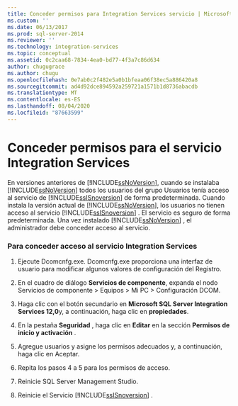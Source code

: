```yaml
---
title: Conceder permisos para Integration Services servicio | Microsoft Docs
ms.custom: ''
ms.date: 06/13/2017
ms.prod: sql-server-2014
ms.reviewer: ''
ms.technology: integration-services
ms.topic: conceptual
ms.assetid: 0c2caa68-7834-4ea0-bd77-4f3a7c86d634
author: chugugrace
ms.author: chugu
ms.openlocfilehash: 0e7ab0c2f482e5a0b1bfeaa06f38ec5a886420a8
ms.sourcegitcommit: ad4d92dce894592a259721a1571b1d8736abacdb
ms.translationtype: MT
ms.contentlocale: es-ES
ms.lasthandoff: 08/04/2020
ms.locfileid: "87663599"
---
```

# <a name="grant-permissions-to-integration-services-service"></a>Conceder permisos para el servicio Integration Services
  En versiones anteriores de [!INCLUDE[ssNoVersion](../includes/ssnoversion-md.md)], cuando se instalaba [!INCLUDE[ssNoVersion](../includes/ssnoversion-md.md)] todos los usuarios del grupo Usuarios tenía acceso al servicio de [!INCLUDE[ssISnoversion](../includes/ssisnoversion-md.md)] de forma predeterminada. Cuando instala la versión actual de [!INCLUDE[ssNoVersion](../includes/ssnoversion-md.md)], los usuarios no tienen acceso al servicio [!INCLUDE[ssISnoversion](../includes/ssisnoversion-md.md)] . El servicio es seguro de forma predeterminada. Una vez instalado [!INCLUDE[ssNoVersion](../includes/ssnoversion-md.md)] , el administrador debe conceder acceso al servicio.  
  
### <a name="to-grant-access-to-the-integration-services-service"></a>Para conceder acceso al servicio Integration Services  
  
1.  Ejecute Dcomcnfg.exe. Dcomcnfg.exe proporciona una interfaz de usuario para modificar algunos valores de configuración del Registro.  
  
2.  En el cuadro de diálogo **Servicios de componente**, expanda el nodo Servicios de componente > Equipos > Mi PC > Configuración DCOM.  
  
3.  Haga clic con el botón secundario en **Microsoft SQL Server Integration Services 12,0**y, a continuación, haga clic en **propiedades**.  
  
4.  En la pestaña **Seguridad** , haga clic en **Editar** en la sección **Permisos de inicio y activación** .  
  
5.  Agregue usuarios y asigne los permisos adecuados y, a continuación, haga clic en Aceptar.  
  
6.  Repita los pasos 4 a 5 para los permisos de acceso.  
  
7.  Reinicie SQL Server Management Studio.  
  
8.  Reinicie el Servicio [!INCLUDE[ssISnoversion](../includes/ssisnoversion-md.md)] .  
  
  
